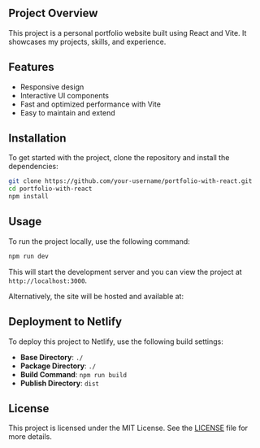 ## Project Overview

This project is a personal portfolio website built using React and Vite. It showcases my projects, skills, and experience.

## Features

- Responsive design
- Interactive UI components
- Fast and optimized performance with Vite
- Easy to maintain and extend

## Installation

To get started with the project, clone the repository and install the dependencies:

```bash
git clone https://github.com/your-username/portfolio-with-react.git
cd portfolio-with-react
npm install
```

## Usage

To run the project locally, use the following command:

```bash
npm run dev
```

This will start the development server and you can view the project at `http://localhost:3000`.

Alternatively, the site will be hosted and available at: 

## Deployment to Netlify

To deploy this project to Netlify, use the following build settings:

- **Base Directory**: `./`
- **Package Directory**: `./`
- **Build Command**: `npm run build`
- **Publish Directory**: `dist`

## License

This project is licensed under the MIT License. See the [LICENSE](LICENSE) file for more details.
